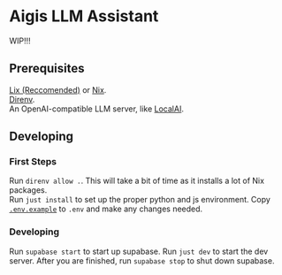 # Aigis LLM Assistant

WIP!!!

## Prerequisites

[Lix (Reccomended)](https://lix.systems/) or [Nix](https://nixos.org/).  
[Direnv](https://direnv.net/).  
An OpenAI-compatible LLM server, like [LocalAI](https://localai.io/).

## Developing

### First Steps

Run `direnv allow .`. This will take a bit of time as it installs a lot of Nix packages.  
Run `just install` to set up the proper python and js environment.
Copy [`.env.example`](.env.example) to `.env` and make any changes needed.

### Developing

Run `supabase start` to start up supabase.
Run `just dev` to start the dev server.
After you are finished, run `supabase stop` to shut down supabase.
